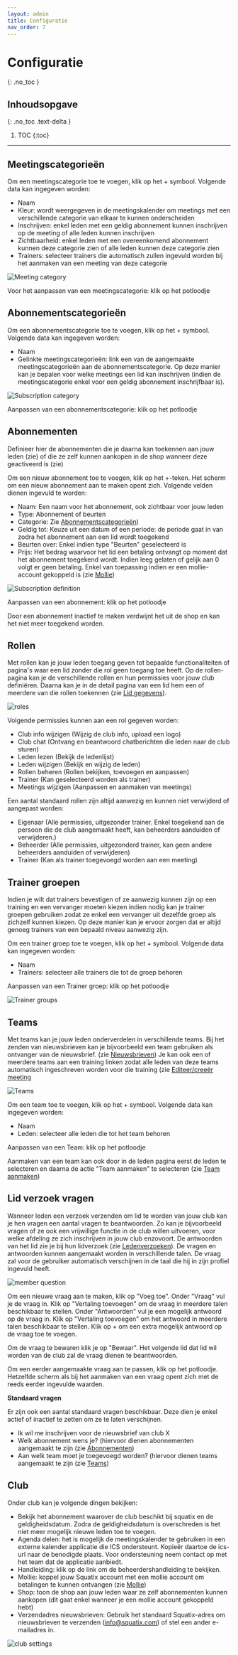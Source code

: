 ```yaml
---
layout: admin
title: Configuratie
nav_order: 7
---
```


# Configuratie
{: .no_toc }

## Inhoudsopgave
{: .no_toc .text-delta }

1. TOC
{:toc}

---

## Meetingscategorieën

Om een meetingscategorie toe te voegen, klik op het + symbool. 
Volgende data kan ingegeven worden:
- Naam
- Kleur: wordt weergegeven in de meetingskalender om meetings met een verschillende categorie van elkaar te kunnen onderscheiden
- Inschrijven: enkel leden met een geldig abonnement kunnen inschrijven op de meeting of alle leden kunnen inschrijven
- Zichtbaarheid: enkel leden met een overeenkomend abonnement kunnen deze categorie zien of alle leden kunnen deze categorie zien
- Trainers: selecteer trainers die automatisch zullen ingevuld worden bij het aanmaken van een meeting van deze categorie

![Meeting category](/assets/images/training_categorie.png)

Voor het aanpassen van een meetingscategorie: klik op het potloodje

## Abonnementscategorieën

Om een abonnementscategorie toe te voegen, klik op het + symbool. 
Volgende data kan ingegeven worden:
- Naam
- Gelinkte meetingscategorieën: link een van de aangemaakte meetingscategorieën aan de abonnementscategorie. Op deze manier kan je bepalen voor welke meetings een lid kan inschrijven 
(indien de meetingscategorie enkel voor een geldig abonnement inschrijfbaar is).

![Subscription category](/assets/images/subscription_categorie.png)
			
Aanpassen van een abonnementscategorie: klik op het potloodje

## Abonnementen

Definieer hier de abonnementen die je daarna kan toekennen aan jouw leden (zie) of die ze zelf kunnen aankopen in de shop wanneer deze geactiveerd is (zie)

Om een nieuw abonnement toe te voegen, klik op het +-teken. Het scherm om een nieuw abonnement aan te maken opent zich. Volgende velden dienen ingevuld te worden:
- Naam: Een naam voor het abonnement, ook zichtbaar voor jouw leden
- Type: Abonnement of beurten
- Categorie: Zie [Abonnementscategorieën](#abonnementscategorieën))
- Geldig tot: Keuze uit een datum of een periode: de periode gaat in van zodra het abonnement aan een lid wordt toegekend
- Beurten over: Enkel indien type "Beurten" geselecteerd is
- Prijs: Het bedrag waarvoor het lid een betaling ontvangt op moment dat het abonnement toegekend wordt. Indien leeg gelaten of gelijk aan 0 volgt er geen betaling. 
Enkel van toepassing indien er een mollie-account gekoppeld is (zie [Mollie](payments.md#mollie))

![Subscription definition](/assets/images/subscription_definition.png)

Aanpassen van een abonnement: klik op het potloodje

Door een abonnement inactief te maken verdwijnt het uit de shop en kan het niet meer toegekend worden.

## Rollen
Met rollen kan je jouw leden toegang geven tot bepaalde functionaliteiten of pagina's waar een lid zonder die rol geen toegang toe heeft. Op de rollen-pagina kan je de 
verschillende rollen en hun permissies voor jouw club definiëren. Daarna kan je in de detail pagina van een lid hem een of meerdere van die rollen toekennen 
(zie [Lid gegevens](member-management.md#lid-gegevens)).

![roles](/assets/images/roles.png)	

Volgende permissies kunnen aan een rol gegeven worden:
- Club info wijzigen (Wijzig de club info, upload een logo)
- Club chat (Ontvang en beantwoord chatberichten die leden naar de club sturen)
- Leden lezen (Bekijk de ledenlijst)
- Leden wijzigen (Bekijk en wijzig de leden)
- Rollen beheren (Rollen bekijken, toevoegen en aanpassen)
- Trainer (Kan geselecteerd worden als trainer)
- Meetings wijzigen (Aanpassen en aanmaken van meetings)

Een aantal standaard rollen zijn altijd aanwezig en kunnen niet verwijderd of aangepast worden:
- Eigenaar (Alle permissies, uitgezonder trainer. Enkel toegekend aan de persoon die de club aangemaakt heeft, kan beheerders aanduiden of verwijderen.)
- Beheerder (Alle permissies, uitgezonderd trainer, kan geen andere beheerders aanduiden of verwijderen)
- Trainer (Kan als trainer toegevoegd worden aan een meeting)

## Trainer groepen
Indien je wilt dat trainers bevestigen of ze aanwezig kunnen zijn op een training en een vervanger moeten kiezen indien nodig kan je trainer groepen gebruiken zodat ze enkel een vervanger
uit dezelfde groep als zichzelf kunnen kiezen. Op deze manier kan je ervoor zorgen dat er altijd genoeg trainers van een bepaald niveau aanwezig zijn.

Om een trainer groep toe te voegen, klik op het + symbool. 
Volgende data kan ingegeven worden:
- Naam
- Trainers: selecteer alle trainers die tot de groep behoren

Aanpassen van een Trainer groep: klik op het potloodje

![Trainer groups](/assets/images/trainer_groups.png)

## Teams
Met teams kan je jouw leden onderverdelen in verschillende teams. Bij het zenden van nieuwsbrieven kan je bijvoorbeeld een team gebruiken als ontvanger van de nieuwsbrief. 
(zie [Nieuwsbrieven](newsletter.md)) Je kan ook een of meerdere teams aan een training linken zodat alle leden van deze teams automatisch ingeschreven worden voor die 
training (zie [Editeer/creeër meeting](meetings.md#editeercreeër-meeting)

![Teams](/assets/images/teams.png)

Om een team toe te voegen, klik op het + symbool. 
Volgende data kan ingegeven worden:
- Naam
- Leden: selecteer alle leden die tot het team behoren

Aanpassen van een Team: klik op het potloodje

Aanmaken van een team kan ook door in de leden pagina eerst de leden te selecteren en daarna de actie "Team aanmaken" te selecteren (zie [Team aanmaken](member-management.md#team-aanmaken))
	
## Lid verzoek vragen
Wanneer leden een verzoek verzenden om lid te worden van jouw club kan je hen vragen een aantal vragen te beantwoorden. Zo kan je bijvoorbeeld vragen of ze ook een 
vrijwillige functie in de club willen uitvoeren, voor welke afdeling ze zich inschrijven in jouw club enzovoort. De antwoorden van het lid zie je bij hun lidverzoek 
(zie [Ledenverzoeken](member-management.md#ledenverzoeken)). De vragen en antwoorden kunnen aangemaakt worden in verschillende talen. De vraag zal voor de gebruiker 
automatisch verschijnen in de taal die hij in zijn profiel ingevuld heeft.

![member question](/assets/images/member_question.png)
		
Om een nieuwe vraag aan te maken, klik op "Voeg toe". Onder "Vraag" vul je de vraag in. Klik op "Vertaling toevoegen" om de vraag in meerdere talen beschikbaar te stellen.
Onder "Antwoorden" vul je een mogelijk antwoord op de vraag in. Klik op "Vertaling toevoegen" om het antwoord in meerdere talen beschikbaar te stellen. Klik op + om een extra mogelijk antwoord op de vraag toe te voegen.

Om de vraag te bewaren klik je op "Bewaar". Het volgende lid dat lid wil worden van de club zal de vraag dienen te beantwoorden.
		
Om een eerder aangemaakte vraag aan te passen, klik op het potloodje. Hetzelfde scherm als bij het aanmaken van een vraag opent zich met de reeds eerder ingevulde waarden.

**Standaard vragen**

Er zijn ook een aantal standaard vragen beschikbaar. Deze dien je enkel actief of inactief te zetten om ze te laten verschijnen.

- Ik wil me inschrijven voor de nieuwsbrief van club X
- Welk abonnement wens je? (hiervoor dienen abonnementen aangemaakt te zijn (zie [Abonnementen](#abonnementen))
- Aan welk team moet je toegevoegd worden? (hiervoor dienen teams aangemaakt te zijn (zie [Teams](#teams))
	
## Club
Onder club kan je volgende dingen bekijken:
- Bekijk het abonnement waarover de club beschikt bij squatix en de geldigheidsdatum. Zodra de geldigheidsdatum is overschreden is het niet meer mogelijk nieuwe leden toe te voegen.
- Agenda delen: het is mogelijk de meetingskalender te gebruiken in een externe kalender applicatie die ICS ondersteunt. Kopieër daartoe de ics-url naar de benodigde 
plaats. Voor ondersteuning neem contact op met het team dat de applicatie aanbiedt.
- Handleiding: klik op de link om de beheerdershandleiding te bekijken.
- Mollie: koppel jouw Squatix account met een mollie account om betalingen te kunnen ontvangen (zie [Mollie](payments.md#mollie))
- Shop: toon de shop aan jouw leden waar ze zelf abonnementen kunnen aankopen (dit gaat enkel wanneer je een mollie account gekoppeld hebt)
- Verzendadres nieuwsbrieven: Gebruik het standaard Squatix-adres om nieuwsbrieven te verzenden (info@squatix.com) of stel een ander e-mailadres in.

![club settings](/assets/images/club_settings.png)

